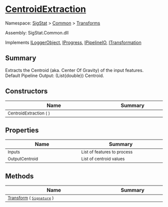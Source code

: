 # [CentroidExtraction](./CentroidExtraction.md)

Namespace: [SigStat]() > [Common](./../README.md) > [Transforms](./README.md)

Assembly: SigStat.Common.dll

Implements [ILoggerObject](./../ILoggerObject.md), [IProgress](./../Helpers/IProgress.md), [IPipelineIO](./../Pipeline/IPipelineIO.md), [ITransformation](./../ITransformation.md)

## Summary
Extracts the Centroid (aka. Center Of Gravity) of the input features.  <br> Default Pipeline Output: (List{double}) Centroid.

## Constructors

| Name | Summary | 
| --- | --- | 
| <sub>CentroidExtraction (  )</sub><img width=200/>| <sub></sub><img width=200/>| <br>


## Properties

| Name | Summary | 
| --- | --- | 
| <sub>Inputs</sub><img width=200/>| <sub>List of features to process</sub><img width=200/>| <br>
| <sub>OutputCentroid</sub><img width=200/>| <sub>List of centroid values</sub><img width=200/>| <br>


## Methods

| Name | Summary | 
| --- | --- | 
| <sub>[Transform](./Methods/CentroidExtraction-100663554.md) ( [`Signature`](./../Signature.md) )</sub><img width=200/>| <sub></sub><img width=200/>| <br>



